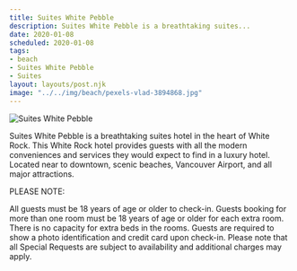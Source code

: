 ```yaml
---
title: Suites White Pebble
description: Suites White Pebble is a breathtaking suites...
date: 2020-01-08
scheduled: 2020-01-08
tags:
- beach
- Suites White Pebble
- Suites
layout: layouts/post.njk
image: "../../img/beach/pexels-vlad-3894868.jpg"
---
```


![Suites White Pebble](../../img/beach/pexels-vlad-3894868.jpg)

Suites White Pebble is a breathtaking suites hotel in the heart of White Rock. This White Rock hotel provides guests with all the modern conveniences and services they would expect to find in a luxury hotel. Located near to downtown, scenic beaches, Vancouver Airport, and all major attractions.

PLEASE NOTE:

All guests must be 18 years of age or older to check-in. Guests booking for more than one room must be 18 years of age or older for each extra room. There is no capacity for extra beds in the rooms. Guests are required to show a photo identification and credit card upon check-in. Please note that all Special Requests are subject to availability and additional charges may apply.